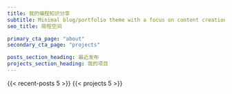 ```yaml
---
title: 我的编程知识分享
subtitle: Minimal blog/portfolio theme with a focus on content creation and SEO best practices. An ideal choice for technical users jump-starting a personal brand.
seo_title: 简程空间

primary_cta_page: "about"
secondary_cta_page: "projects"

posts_section_heading: 最近发布
projects_section_heading: 我的项目
---
```


{{< recent-posts 5 >}}
{{< projects 5 >}}
